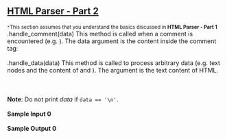 ## **[HTML Parser - Part 2](https://www.hackerrank.com/challenges/html-parser-part-2)** 
<sup><code>*</code>This section assumes that you understand the basics discussed in <strong>HTML Parser - Part 1</strong></sup><br>.handle_comment(data)
This method is called when a comment is encountered (e.g. <!--comment-->).
The data argument is the content inside the comment tag:<br><br>.handle_data(data)
This method is called to process arbitrary data (e.g. text nodes and the content of <script>...</script> and <style>...</style>).
The argument is the text content of HTML.<br><br><br><br><strong>Note</strong>: Do not print <em>data</em> if <code>data == '\n'</code>.  <br><br>**Sample Input 0**<br><br>**Sample Output 0**<br><br>